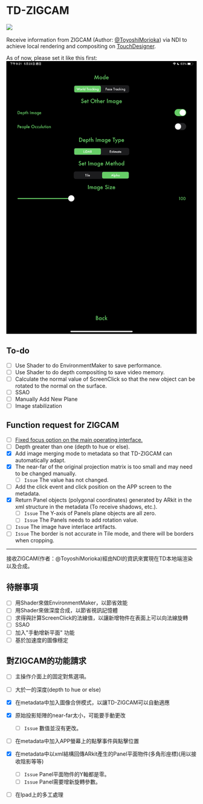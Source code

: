 # TD-ZIGCAM
![](img/GIF.gif)

Receive information from ZIGCAM (Author: [@ToyoshiMorioka](https://github.com/ToyoshiMorioka)) via NDI to achieve local rendering and compositing on [TouchDesigner](https://derivative.ca/).

As of now, please set it like this first:
![setting](img/setting.png)

## To-do

- [ ] Use Shader to do EnvironmentMaker to save performance.
- [ ] Use Shader to do depth compositing to save video memory.
- [ ] Calculate the normal value of ScreenClick so that the new object can be rotated to the normal on the surface.
- [ ] SSAO
- [ ] Manually Add New Plane
- [ ] Image stabilization 

## Function request for ZIGCAM
- [ ] [Fixed focus option on the main operating interface.](https://developer.apple.com/documentation/arkit/arworldtrackingconfiguration/2942262-isautofocusenabled)
- [ ] Depth greater than one (depth to hue or else).
- [x] Add image merging mode to metadata so that TD-ZIGCAM can automatically adapt.
- [x] The near-far of the original projection matrix is ​​too small and may need to be changed manually.
	- [ ] `Issue` The value has not changed.
- [ ] Add the click event and click position on the APP screen to the metadata.
- [x] Return Panel objects (polygonal coordinates) generated by ARkit in the xml structure in the metadata (To receive shadows, etc.).
	- [ ] `Issue` The Y-axis of Panels plane objects are all zero.
	- [ ] `Issue` The Panels needs to add rotation value.
- [ ] `Issue` The image have interlace artifacts.
- [ ] `Issue` The border is not accurate in Tile mode, and there will be borders when cropping.

---
接收ZIGCAM(作者：@ToyoshiMorioka)經由NDI的資訊來實現在TD本地端渲染以及合成。

## 待辦事項
- [ ] 用Shader來做EnvironmentMaker，以節省效能
- [ ] 用Shader來做深度合成，以節省視訊記憶體
- [ ] 求得與計算ScreenClick的法線值，以讓新增物件在表面上可以向法線旋轉
- [ ] SSAO
- [ ] 加入"手動增新平面" 功能
- [ ] 基於加速度的圖像穩定

## 對ZIGCAM的功能請求
- [ ] 主操作介面上的固定對焦選項。
- [ ] 大於一的深度(depth to hue or else)
- [x] 在metadata中加入圖像合併模式，以讓TD-ZIGCAM可以自動適應
- [x] 原始投影矩陣的near-far太小，可能要手動更改
	- [ ] `Issue` 數值並沒有更改。
- [ ] 在metadata中加入APP螢幕上的點擊事件與點擊位置
- [x] 在metadata中以xml結構回傳ARkit產生的Panel平面物件(多角形座標)(用以接收陰影等等)
	- [ ] `Issue` Panel平面物件的Y軸都是零。
	- [ ] `Issue` Panel需要增新旋轉參數。
- [ ] 在Ipad上的多工處理

